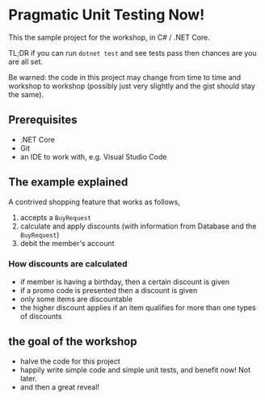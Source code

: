 # Pragmatic Unit Testing Now!

This the sample project for the workshop, in C# / .NET Core.

TL;DR if you can run `dotnet test` and see tests pass then chances are you are all set.

Be warned: the code in this project may change from time to time and workshop to workshop (possibly just very slightly and the gist should stay the same).

## Prerequisites

- .NET Core
- Git
- an IDE to work with, e.g. Visual Studio Code

## The example explained

A contrived shopping feature that works as follows,

1. accepts a `BuyRequest`
2. calculate and apply discounts (with information from Database and the `BuyRequest`)
3. debit the member's account

### How discounts are calculated
- if member is having a birthday, then a certain discount is given
- if a promo code is presented then a discount is given
- only some items are discountable
- the higher discount applies if an item qualifies for more than one types of discounts

## the goal of the workshop

* halve the code for this project
* happily write simple code and simple unit tests, and benefit now! Not later.
* and then a great reveal!